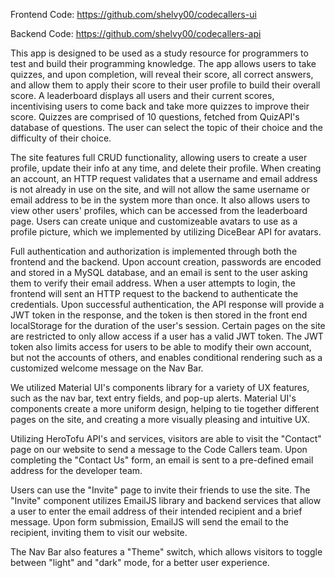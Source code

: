 Frontend Code:
https://github.com/shelvy00/codecallers-ui

Backend Code:
https://github.com/shelvy00/codecallers-api 

This app is designed to be used as a study resource for programmers to test and build their programming knowledge. The app allows users to take quizzes, and upon completion, will reveal their score, all correct answers, and allow them to apply their score to their user profile to build their overall  score. A leaderboard displays all users and their current scores, incentivising users to come back and take more quizzes to improve their score. Quizzes are comprised of 10 questions, fetched from QuizAPI's database of questions. The user can select the topic of their choice and the difficulty of their choice.

The site features full CRUD functionality, allowing users to create a user profile, update their info at any time, and delete their profile. When creating an account, an HTTP request validates that a username and email address is not already in use on the site, and will not allow the same username or email address to be in the system more than once. It also allows users to view other users' profiles, which can be accessed from the leaderboard page. Users can create unique and customizeable avatars to use as a profile picture, which we implemented by utilizing DiceBear API for avatars. 

Full authentication and authorization is implemented through both the frontend and the backend. Upon account creation, passwords are encoded and stored in a MySQL database, and an email is sent to the user asking them to verify their email address. When a user attempts to login, the frontend will sent an HTTP request to the backend to authenticate the credentials. Upon successful authentication, the API response will provide a JWT token in the response, and the token is then stored in the front end localStorage for the duration of the user's session. Certain pages on the site are restricted to only allow access if a user has a valid JWT token. The JWT token also limits access for users to be able to modify their own account, but not the accounts of others, and enables conditional rendering such as a customized welcome message on the Nav Bar. 

We utilized Material UI's components library for a variety of UX features, such as the nav bar, text entry fields, and pop-up alerts. Material UI's components create a more uniform design, helping to tie together different pages on the site, and creating a more visually pleasing and intuitive UX.

Utilizing HeroTofu API's and services, visitors are able to visit the "Contact" page on our website to send a message to the Code Callers team. Upon completing the "Contact Us" form, an email is sent to a pre-defined email address for the developer team. 

Users can use the "Invite" page to invite their friends to use the site. The "Invite" component utilizes EmailJS library and backend services that allow a user to enter the email address of their intended recipient and a brief message. Upon form submission, EmailJS will send the email to the recipient, inviting them to visit our website.

The Nav Bar also features a "Theme" switch, which allows visitors to toggle between "light" and "dark" mode, for a better user experience. 
